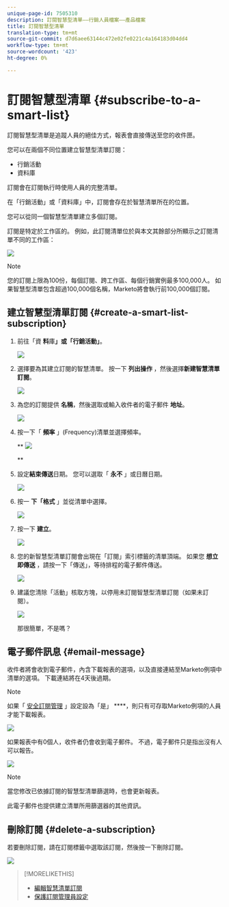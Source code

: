 ```yaml
---
unique-page-id: 7505310
description: 訂閱智慧型清單——行銷人員檔案——產品檔案
title: 訂閱智慧型清單
translation-type: tm+mt
source-git-commit: d7d6aee63144c472e02fe0221c4a164183d04dd4
workflow-type: tm+mt
source-wordcount: '423'
ht-degree: 0%

---
```



# 訂閱智慧型清單 {#subscribe-to-a-smart-list}

訂閱智慧型清單是追蹤人員的絕佳方式，報表會直接傳送至您的收件匣。

您可以在兩個不同位置建立智慧型清單訂閱：

* 行銷活動
* 資料庫

訂閱會在訂閱執行時使用人員的完整清單。

在「行銷活動」或「資料庫」中，訂閱會存在於智慧清單所在的位置。

您可以從同一個智慧型清單建立多個訂閱。

訂閱是特定於工作區的。 例如，此訂閱清單位於與本文其餘部分所顯示之訂閱清單不同的工作區：

![](assets/one.png)

>[!NOTE]
>
>您的訂閱上限為100份，每個訂閱、跨工作區、每個行銷實例最多100,000人。 如果智慧型清單包含超過100,000個名稱，Marketo將會執行前100,000個訂閱。

## 建立智慧型清單訂閱 {#create-a-smart-list-subscription}

1. 前往「資 **料**&#x200B;庫&#x200B;**」或「行銷活動」**。

   ![](assets/db.png)

1. 選擇要為其建立訂閱的智慧清單。 按一下 **列出操作** ，然後選擇**新建智慧清單訂閱**。

   ![](assets/three.png)

1. 為您的訂閱提供 **名稱**，然後選取或輸入收件者的電子郵件 **地址**。

   ![](assets/image2015-9-14-13-3a18-3a38.png)

1. 按一下「 **頻率** 」(Frequency)清單並選擇頻率。

   ** ![](assets/image2015-9-14-13-3a21-3a21.png)

   **

1. 設定**結束傳送**日期。 您可以選取「 **永不** 」或日曆日期。

   ![](assets/image2015-9-14-13-3a23-3a37.png)

1. 按一 **下「格式** 」並從清單中選擇。

   ![](assets/image2015-9-14-13-3a25-3a25.png)

1. 按一下 **建立**。

   ![](assets/image2015-9-11-15-3a58-3a4.png)

1. 您的新智慧型清單訂閱會出現在「訂閱」索引標籤的清單頂端。 如果您 **想立即傳送** ，請按一下「傳送」，等待排程的電子郵件傳送。

   ![](assets/eight.png)

1. 建議您清除「活動」核取方塊，以停用未訂閱智慧型清單訂閱（如果未訂閱）。

   ![](assets/nine.png)

   那很簡單，不是嗎？

## 電子郵件訊息 {#email-message}

收件者將會收到電子郵件，內含下載報表的選項，以及直接連結至Marketo例項中清單的選項。 下載連結將在4天後過期。

>[!NOTE]
>
>如果「 [安全訂閱管理](secure-the-subscription-admin-setting.md) 」設定設為「是」 ****，則只有可存取Marketo例項的人員才能下載報表。

![](assets/image2015-4-17-15-3a46-3a47.png)

如果報表中有0個人，收件者仍會收到電子郵件。 不過，電子郵件只是指出沒有人可以報告。

![](assets/image2015-4-17-16-3a11-3a8.png)

>[!NOTE]
>
>當您修改已依據訂閱的智慧型清單篩選時，也會更新報表。

此電子郵件也提供建立清單所用篩選器的其他資訊。

## 刪除訂閱 {#delete-a-subscription}

若要刪除訂閱，請在訂閱標籤中選取該訂閱，然後按一下刪除訂閱。

![](assets/twelve.png)

>[!MORELIKETHIS]
>
>* [編輯智慧清單訂閱](edit-a-smart-list-subscription.md)
>* [保護訂閱管理員設定](secure-the-subscription-admin-setting.md)

>



